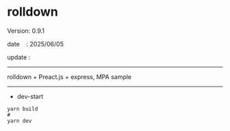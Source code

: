 ﻿# rolldown

 Version: 0.9.1

 date    : 2025/06/05

 update :

***

rolldown + Preact.js + express, MPA sample 

***
* dev-start
```
yarn build
#
yarn dev
```

